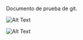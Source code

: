 Documento de prueba de git.

![Alt Text](https://media.giphy.com/media/vFKqnCdLPNOKc/giphy.gif)

![Alt Text](https://lh3.googleusercontent.com/proxy/jkHn77aI2ftJeeFXRI9DeZ0dUcl9hTaBMc7badKmwbVCXdVk7R8BVVmkPysA86RZd9KOPDeCPgcokNI1bw)
